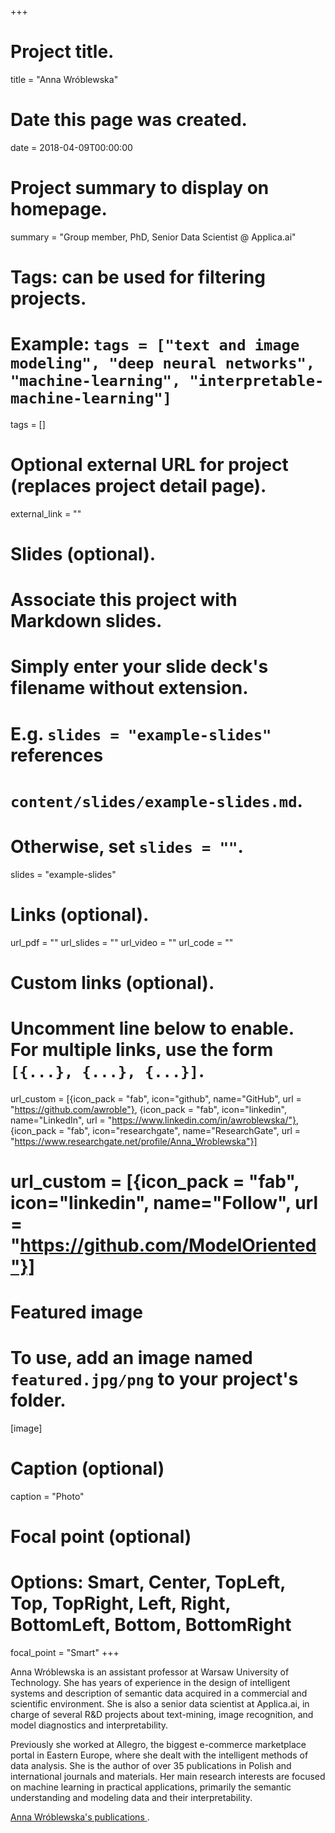 +++
# Project title.
title = "Anna Wróblewska"

# Date this page was created.
date = 2018-04-09T00:00:00

# Project summary to display on homepage.
summary = "Group member, PhD, Senior Data Scientist @ Applica.ai"

# Tags: can be used for filtering projects.
# Example: `tags = ["text and image modeling", "deep neural networks", "machine-learning", "interpretable-machine-learning"]`
tags = []

# Optional external URL for project (replaces project detail page).
external_link = ""

# Slides (optional).
#   Associate this project with Markdown slides.
#   Simply enter your slide deck's filename without extension.
#   E.g. `slides = "example-slides"` references 
#   `content/slides/example-slides.md`.
#   Otherwise, set `slides = ""`.
slides = "example-slides"

# Links (optional).
url_pdf = ""
url_slides = ""
url_video = ""
url_code = ""

# Custom links (optional).
#   Uncomment line below to enable. For multiple links, use the form `[{...}, {...}, {...}]`.
url_custom = [{icon_pack = "fab", icon="github", name="GitHub", url = "https://github.com/awroble"},
              {icon_pack = "fab", icon="linkedin", name="LinkedIn", url = "https://www.linkedin.com/in/awroblewska/"},
              {icon_pack = "fab", icon="researchgate", name="ResearchGate", url = "https://www.researchgate.net/profile/Anna_Wroblewska"}]
# url_custom = [{icon_pack = "fab", icon="linkedin", name="Follow", url = "https://github.com/ModelOriented"}]

# Featured image
# To use, add an image named `featured.jpg/png` to your project's folder. 
[image]
  # Caption (optional)
  caption = "Photo"
  
  # Focal point (optional)
  # Options: Smart, Center, TopLeft, Top, TopRight, Left, Right, BottomLeft, Bottom, BottomRight
  focal_point = "Smart"
+++

Anna Wróblewska is an assistant professor at Warsaw University of Technology. She has years of experience in the design of intelligent systems and description of semantic data acquired in a commercial and scientific environment. She is also a senior data scientist at Applica.ai, in charge of several R\&D projects about text-mining, image recognition, and model diagnostics and interpretability.

Previously she worked at Allegro, the biggest e-commerce marketplace portal in Eastern Europe, where she dealt with the intelligent methods of data analysis. She is the author of over 35 publications in Polish and international journals and materials. Her main research interests are focused on machine learning in practical applications, primarily the semantic understanding and modeling data and their interpretability.

<a href="/mi2-test2/authors/anna-wroblewska">Anna Wróblewska's publications </a>.
